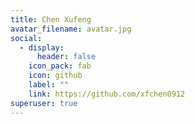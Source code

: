 ```yaml
---
title: Chen Xufeng
avatar_filename: avatar.jpg
social:
  - display:
      header: false
    icon_pack: fab
    icon: github
    label: ""
    link: https://github.com/xfchen0912
superuser: true
---
```

